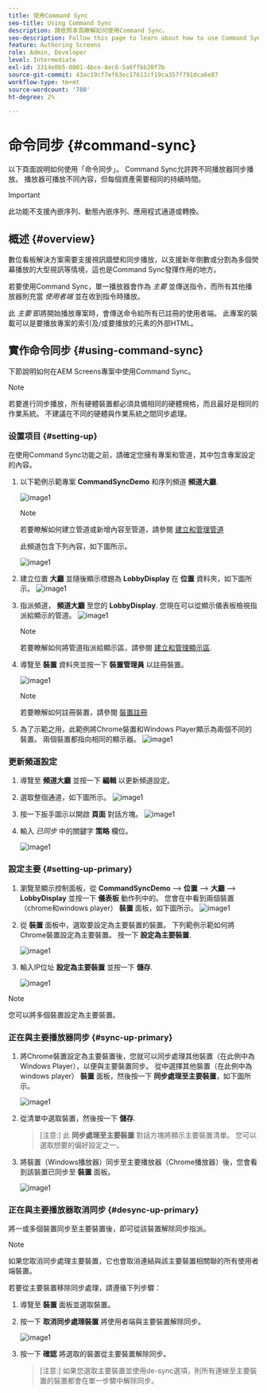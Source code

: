 ```yaml
---
title: 使用Command Sync
seo-title: Using Command Sync
description: 請依照本頁瞭解如何使用Command Sync。
seo-description: Follow this page to learn about how to use Command Sync.
feature: Authoring Screens
role: Admin, Developer
level: Intermediate
exl-id: 3314e0b5-0001-4bce-8ec6-5a6ffbb20f7b
source-git-commit: 43ac19cf7ef63ec17611cf19ca357f791dca6e87
workflow-type: tm+mt
source-wordcount: '780'
ht-degree: 2%

---
```


# 命令同步 {#command-sync}

以下頁面說明如何使用「命令同步」。 Command Sync允許跨不同播放器同步播放。 播放器可播放不同內容，但每個資產需要相同的持續時間。

>[!IMPORTANT]
>
>此功能不支援內嵌序列、動態內嵌序列、應用程式通道或轉換。

## 概述 {#overview}

數位看板解決方案需要支援視訊牆壁和同步播放，以支援新年倒數或分割為多個熒幕播放的大型視訊等情境，這也是Command Sync發揮作用的地方。

若要使用Command Sync，單一播放器會作為 *主要* 並傳送指令，而所有其他播放器則充當 *使用者端* 並在收到指令時播放。

此 *主要* 即將開始播放專案時，會傳送命令給所有已註冊的使用者端。 此專案的裝載可以是要播放專案的索引及/或要播放的元素的外部HTML。

## 實作命令同步 {#using-command-sync}

下節說明如何在AEM Screens專案中使用Command Sync。

>[!NOTE]
>
>若要進行同步播放，所有硬體裝置都必須具備相同的硬體規格，而且最好是相同的作業系統。 不建議在不同的硬體與作業系統之間同步處理。

### 设置项目 {#setting-up}

在使用Command Sync功能之前，請確定您擁有專案和管道，其中包含專案設定的內容。

1. 以下範例示範專案 **CommandSyncDemo** 和序列頻道 **頻道大廳**.

   ![image1](assets/command-sync/command-sync1-1.png)

   >[!NOTE]
   >
   >若要瞭解如何建立管道或新增內容至管道，請參閱 [建立和管理管道](/help/user-guide/managing-channels.md)

   此頻道包含下列內容，如下圖所示。

   ![image1](assets/command-sync/command-sync2-1.png)

1. 建立位置 **大廳** 並隨後顯示標題為 **LobbyDisplay** 在 **位置** 資料夾，如下圖所示。
   ![image1](assets/command-sync/command-sync3-1.png)

1. 指派頻道， **頻道大廳** 至您的 **LobbyDisplay**. 您現在可以從顯示儀表板檢視指派給顯示的管道。
   ![image1](assets/command-sync/command-sync4-1.png)

   >[!NOTE]
   >
   >若要瞭解如何將管道指派給顯示區，請參閱 [建立和管理顯示區](/help/user-guide/managing-displays.md).

1. 導覽至 **裝置** 資料夾並按一下 **裝置管理員** 以註冊裝置。

   ![image1](assets/command-sync5.png)

   >[!NOTE]
   >
   >若要瞭解如何註冊裝置，請參閱 [裝置註冊](/help/user-guide/device-registration.md)

1. 為了示範之用，此範例將Chrome裝置和Windows Player顯示為兩個不同的裝置。 兩個裝置都指向相同的顯示器。
   ![image1](assets/command-sync6.png)

### 更新頻道設定

1. 導覽至 **頻道大廳** 並按一下 **編輯** 以更新頻道設定。

1. 選取整個通道，如下圖所示。
   ![image1](assets/command-sync/command-sync7-1.png)

1. 按一下扳手圖示以開啟 **頁面** 對話方塊。
   ![image1](assets/command-sync/command-sync8-1.png)

1. 輸入 *已同步* 中的關鍵字 **策略** 欄位。

   ![image1](assets/command-sync/command-sync9-1.png)


### 設定主要 {#setting-up-primary}

1. 瀏覽至顯示控制面板，從 **CommandSyncDemo** —> **位置**  —> **大廳** —> **LobbyDisplay** 並按一下 **儀表板** 動作列中的。
您會在中看到兩個裝置（chrome和windows player） **裝置** 面板，如下圖所示。
   ![image1](assets/command-sync/command-sync10-1.png)

1. 從 **裝置** 面板中，選取要設定為主要裝置的裝置。 下列範例示範如何將Chrome裝置設定為主要裝置。 按一下 **設定為主要裝置**.

   ![image1](assets/command-sync/command-sync11-1.png)

1. 輸入IP位址 **設定為主要裝置** 並按一下 **儲存**.

   ![image1](assets/command-sync/command-sync12-1.png)

>[!NOTE]
>
>您可以將多個裝置設定為主要裝置。

### 正在與主要播放器同步 {#sync-up-primary}

1. 將Chrome裝置設定為主要裝置後，您就可以同步處理其他裝置（在此例中為Windows Player），以便與主要裝置同步。
從中選擇其他裝置（在此例中為windows player） **裝置** 面板，然後按一下 **同步處理至主要裝置**，如下圖所示。

   ![image1](assets/command-sync/command-sync13-1.png)

1. 從清單中選取裝置，然後按一下 **儲存**.

   >[注意:]
   > 此 **同步處理至主要裝置** 對話方塊將顯示主要裝置清單。 您可以選取想要的偏好設定之一。

1. 將裝置（Windows播放器）同步至主要播放器（Chrome播放器）後，您會看到該裝置已同步至 **裝置** 面板。

   ![image1](assets/command-sync/command-sync14-1.png)

### 正在與主要播放器取消同步 {#desync-up-primary}

將一或多個裝置同步至主要裝置後，即可從該裝置解除同步指派。

>[!NOTE]
>
>如果您取消同步處理主要裝置，它也會取消連結與該主要裝置相關聯的所有使用者端裝置。

若要從主要裝置移除同步處理，請遵循下列步驟：

1. 導覽至 **裝置** 面板並選取裝置。

1. 按一下 **取消同步處理裝置** 將使用者端與主要裝置解除同步。

   ![image1](assets/command-sync/command-sync15-1.png)

1. 按一下 **確認** 將選取的裝置從主要裝置解除同步。

   >[注意:]
   > 如果您選取主要裝置並使用de-sync選項，則所有連線至主要裝置的裝置都會在單一步驟中解除同步。
